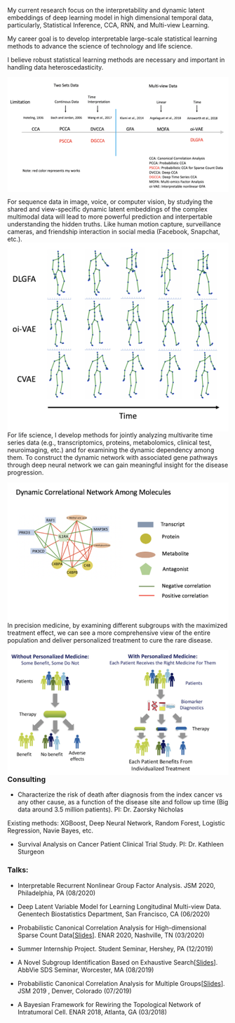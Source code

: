 

My current research focus on the interpretability and dynamic latent embeddings of deep learning model in high dimensional temporal data, particularly, Statistical Inference, CCA, RNN, and Multi-view Learning. 

My career goal is to develop interpretable large-scale statistical learning methods to advance the science of technology and life science.

I believe robust statistical learning methods are necessary and important in handling data heteroscedasticity. 

<img align="center" src="/assets/img/summary.png" alt="" width="800">

For sequence data in image, voice, or computer vision, by studying the shared and view-specific dynamic latent embeddings of the complex multimodal data will lead to more powerful prediction and interpertable understanding the hidden truths. Like human motion capture, surveillance cameras, and friendship interaction in social media (Facebook, Snapchat, etc.).
<img align="left" src="/assets/img/motion.png" alt="" width="600">

For life science, I develop methods for jointly analyzing multivarite time series data (e.g., transcriptomics, proteins, metabolomics, clinical test, neuroimaging, etc.) and for examining the dynamic dependency among them. To construct the dynamic network with associated gene pathways through deep neural network we can gain meaningful insight for the disease progression.


<img align="left" src="/assets/img/dynamic_m.png" alt="" width="600">

In precision medicine, by examining different subgroups with the maximized treatment effect, we can see a more comprehensive view of the entire population and deliver personalized treatment to cure the rare disease. 

<img align="left" src="/assets/img/precision.png" alt="" width="600">


### Consulting 
- Characterize the risk of death after diagnosis from the index cancer vs any other cause, as a function of the disease site and follow up time (Big data around 3.5 million patients).  PI: Dr. Zaorsky Nicholas

Existing methods: XGBoost, Deep Neural Network, Random Forest, Logistic Regression, Navie Bayes, etc.

- Survival Analysis on Cancer Patient Clinical Trial Study. PI: Dr. Kathleen Sturgeon

### Talks:

- Interpretable Recurrent Nonlinear Group Factor Analysis. JSM 2020, Philadelphia, PA (08/2020)

- Deep Latent Variable Model for Learning Longitudinal Multi-view Data. Genentech Biostatistics Department, San Francisco, CA (06/2020)

- Probabilistic Canonical Correlation Analysis for High-dimensional Sparse Count Data[<a href="lquvatexas.github.io/slides/ENAR.pdf" target="_blank">Slides</a>]. ENAR 2020, Nashville, TN (03/2020)

- Summer Internship Project. Student Seminar, Hershey, PA (12/2019)

- A Novel Subgroup Identification Based on Exhaustive Search[<a href="/slides/Abbvie.pdf" target="_blank">Slides</a>]. AbbVie SDS Seminar, Worcester, MA (08/2019)

- Probabilistic Canonical Correlation Analysis for Multiple Groups[<a href="/slides/JSM.pdf" target="_blank">Slides</a>]. JSM 2019 , Denver, Colorado (07/2019)

- A Bayesian Framework for Rewiring the Topological Network of Intratumoral Cell. ENAR 2018, Atlanta, GA (03/2018)

